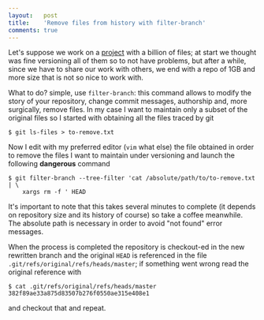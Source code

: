 ```yaml
---
layout:   post
title:    'Remove files from history with filter-branch'
comments: true
---
```

Let's suppose we work on a [project](http://code.google.com/p/chromiumembedded/) with a billion of files;
at start we thought was fine versioning all of them so to not have problems, but after a while, since we
have to share our work with others, we end with a repo of 1GB and more size that is not so nice to work with.

What to do? simple, use ``filter-branch``: this command allows to modify the story of your repository,
change commit messages, authorship and, more surgically, remove files. In my case I want to maintain only
a subset of the original files so I started with obtaining all the files traced by git


    $ git ls-files > to-remove.txt

Now I edit with my preferred editor (``vim`` what else) the file obtained in order to remove the files
I want to maintain under versioning and launch the following **dangerous** command


    $ git filter-branch --tree-filter 'cat /absolute/path/to/to-remove.txt | \
        xargs rm -f ' HEAD

It's important to note that this takes several minutes to complete (it depends on repository size and
its history of course) so take a coffee meanwhile. The absolute path is necessary in order to avoid "not found" error messages.

When the process is completed the repository is checkout-ed in the new rewritten branch and the original ``HEAD``
is referenced in the file ``.git/refs/original/refs/heads/master``; if something went wrong read the original reference with


    $ cat .git/refs/original/refs/heads/master 
    382f89ae33a875d83507b276f0550ae315e408e1

and checkout that and repeat.
